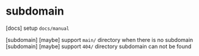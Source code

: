 # subdomain

[docs] setup `docs/manual`

[subdomain] [maybe] support `main/` directory when there is no subdomain
[subdomain] [maybe] support `404/` directory subdomain can not be found
